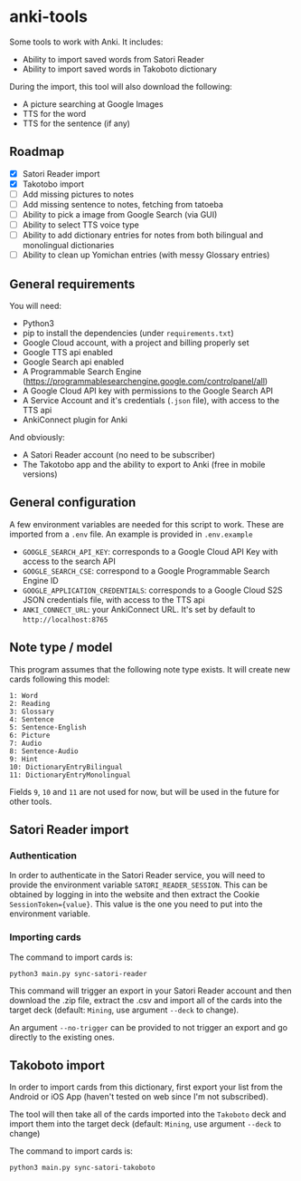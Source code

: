 # anki-tools

Some tools to work with Anki. It includes:

- Ability to import saved words from Satori Reader
- Ability to import saved words in Takoboto dictionary

During the import, this tool will also download the following:

- A picture searching at Google Images
- TTS for the word
- TTS for the sentence (if any)

## Roadmap

- [x] Satori Reader import
- [x] Takotobo import
- [ ] Add missing pictures to notes
- [ ] Add missing sentence to notes, fetching from tatoeba
- [ ] Ability to pick a image from Google Search (via GUI)
- [ ] Ability to select TTS voice type
- [ ] Ability to add dictionary entries for notes from both bilingual and monolingual dictionaries
- [ ] Ability to clean up Yomichan entries (with messy Glossary entries)

## General requirements

You will need:

- Python3
- pip to install the dependencies (under `requirements.txt`)
- Google Cloud account, with a project and billing properly set
- Google TTS api enabled
- Google Search api enabled
- A Programmable Search Engine (https://programmablesearchengine.google.com/controlpanel/all)
- A Google Cloud API key with permissions to the Google Search API
- A Service Account and it's credentials (`.json` file), with access to the TTS api
- AnkiConnect plugin for Anki

And obviously:

- A Satori Reader account (no need to be subscriber)
- The Takotobo app and the ability to export to Anki (free in mobile versions)

## General configuration

A few environment variables are needed for this script to work. These are imported from a `.env` file. An example is provided in `.env.example`

- `GOOGLE_SEARCH_API_KEY`: corresponds to a Google Cloud API Key with access to the search API
- `GOOGLE_SEARCH_CSE`: correspond to a Google Programmable Search Engine ID
- `GOOGLE_APPLICATION_CREDENTIALS`: corresponds to a Google Cloud S2S JSON credentials file, with access to the TTS api
- `ANKI_CONNECT_URL`: your AnkiConnect URL. It's set by default to `http://localhost:8765`

## Note type / model

This program assumes that the following note type exists. It will create new cards following this model:

```
1: Word
2: Reading
3: Glossary
4: Sentence
5: Sentence-English
6: Picture
7: Audio
8: Sentence-Audio
9: Hint
10: DictionaryEntryBilingual
11: DictionaryEntryMonolingual
```

Fields `9`, `10` and `11` are not used for now, but will be used in the future for other tools.

## Satori Reader import

### Authentication

In order to authenticate in the Satori Reader service, you will need to provide the environment variable `SATORI_READER_SESSION`. This can be obtained by logging in into the website and then extract the Cookie `SessionToken={value}`. This value is the one you need to put into the environment variable.

### Importing cards

The command to import cards is:

```
python3 main.py sync-satori-reader
```

This command will trigger an export in your Satori Reader account and then download the .zip file, extract the .csv and import all of the cards into the target deck (default: `Mining`, use argument `--deck` to change).

An argument `--no-trigger` can be provided to not trigger an export and go directly to the existing ones.


## Takoboto import

In order to import cards from this dictionary, first export your list from the Android or iOS App (haven't tested on web since I'm not subscribed).

The tool will then take all of the cards imported into the `Takoboto` deck and import them into the target deck (default: `Mining`, use argument `--deck` to change)

The command to import cards is:

```
python3 main.py sync-satori-takoboto
```
